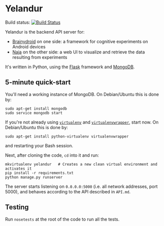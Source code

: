 Yelandur
========

Build status: [![Build Status](https://travis-ci.org/wehlutyk/yelandur.png?branch=master)](https://travis-ci.org/wehlutyk/yelandur)

Yelandur is the backend API server for:

* [Brainydroid](http://www.brainydroid.com/) on one side: a framework for cognitive experiments on Android devices
* [Naja](https://github.com/wehlutyk/naja) on the other side: a web UI to visualize and retrieve the data resulting from experiments

It's written in Python, using the [Flask](http://flask.pocoo.org/) framework and [MongoDB](http://www.mongodb.org/).


5-minute quick-start
--------------------

You'll need a working instance of MongoDB. On Debian/Ubuntu this is done by:

    sudo apt-get install mongodb
    sudo service mongodb start

If you're not already using [`virtualenv`](http://www.virtualenv.org/en/latest/) and [`virtualenvwrapper`](http://www.doughellmann.com/projects/virtualenvwrapper/), start now. On Debian/Ubuntu this is done by:

    sudo apt-get install python-virtualenv virtualenvwrapper

and restarting your Bash session.

Next, after cloning the code, `cd` into it and run:

    mkvirtualenv yelandur   # Creates a new clean virtual environment and activates it
    pip install -r requirements.txt
    python manage.py runserver

The server starts listening on `0.0.0.0:5000` (i.e. all network addresses, port 5000), and behaves according to the API described in `API.md`.


Testing
-------

Run `nosetests` at the root of the code to run all the tests.
